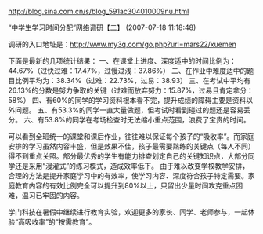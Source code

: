 http://blog.sina.com.cn/s/blog_591ac304010009nu.html

“中学生学习时间分配”网络调研【二】 (2007-07-18 11:18:48)

 调研的入口地址是：http://www.my3q.com/go.php?url=mars22/xuemen
 
  下面是最新的几项统计结果：
   一、在课堂上进度、深度适中的时间比例为：44.67%（过快过难：17.47%，过慢过浅：37.86%）
   二、在作业中难度适中的题目比例平均为：38.34%（过难：22.73%，过易：38.93）
   三、在考试中平均有26.13%的分数是努力争取的关键（过难而放弃努力：15.87%，过易且肯定拿分：58%）
   四、有60%的同学的学习资料根本看不完，提升成绩的障碍主要是资料以外问题。
   五、有53.3%的同学一直大量做题，但考试时看到碰过的题还是容易丢分。
   六、有53.8%的同学在考场检查时无法缩小重点范围，浪费了宝贵的时间。
 
   可以看到全班统一的课堂和课后作业，往往难以保证每个孩子的“吸收率”。而家庭安排的学习虽然内容丰盛，但是效果不佳，孩子最需要熟练的关键点（每人不同）得不到重点关照。部分最优秀的学生有能力排查划定自己的关键知识点，大部分同学还是采用“漫灌式”的练习模式，造成效率低下。
   由于难以改变学校教学安排，合理的方法是提升家庭学习中的有效率，使学习内容、深度符合孩子特定需要。家庭教育内容的有效比例完全可以提升到80%以上，只留出少量时间攻克重点困难，温习已牢固的内容。
 
   学门科技在暑假中继续进行教育实验，欢迎更多的家长、同学、老师参与，一起体验“高吸收率”的“按需教育”。
